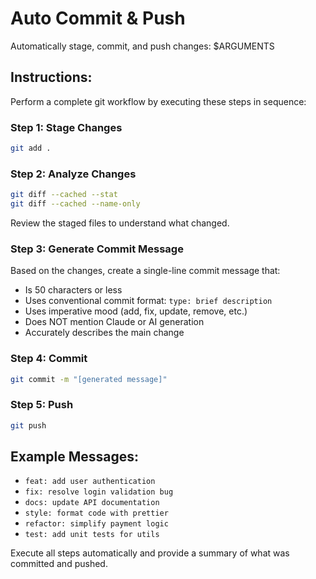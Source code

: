 # Auto Commit & Push

Automatically stage, commit, and push changes: $ARGUMENTS

## Instructions:

Perform a complete git workflow by executing these steps in sequence:

### Step 1: Stage Changes

```bash
git add .
```

### Step 2: Analyze Changes

```bash
git diff --cached --stat
git diff --cached --name-only
```

Review the staged files to understand what changed.

### Step 3: Generate Commit Message

Based on the changes, create a single-line commit message that:

- Is 50 characters or less
- Uses conventional commit format: `type: brief description`
- Uses imperative mood (add, fix, update, remove, etc.)
- Does NOT mention Claude or AI generation
- Accurately describes the main change

### Step 4: Commit

```bash
git commit -m "[generated message]"
```

### Step 5: Push

```bash
git push
```

## Example Messages:

- `feat: add user authentication`
- `fix: resolve login validation bug`
- `docs: update API documentation`
- `style: format code with prettier`
- `refactor: simplify payment logic`
- `test: add unit tests for utils`

Execute all steps automatically and provide a summary of what was committed and pushed.
